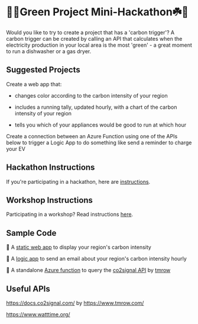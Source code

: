 # 🌱🌿Green Project Mini-Hackathon☘️🌳

Would you like to try to create a project that has a 'carbon trigger'? A carbon trigger can be created by calling an API that calculates when the electricity production in your local area is the most 'green' - a great moment to run a dishwasher or a gas dryer. 

## Suggested Projects

Create a web app that:

- changes color according to the carbon intensity of your region

- includes a running tally, updated hourly, with a chart of the carbon intensity of your region

- tells you which of your appliances would be good to run at which hour

Create a connection between an Azure Function using one of the APIs below to trigger a Logic App to do something like send a reminder to charge your EV 

## Hackathon Instructions

If you're participating in a hackathon, here are [instructions](hackathon.md).

## Workshop Instructions

Participating in a workshop? Read instructions [here](workshop.md).

## Sample Code

🌱 A [static web app](./samples/green-app/app) to display your region's carbon intensity

🌱 A [logic app](./samples/green-app/logic-app) to send an email about your region's carbon intensity hourly

🌱 A standalone [Azure function](./samples/green-app/getCarbonUsage) to query the [co2signal API](https://docs.co2signal.com/#introduction) by [tmrow](https://www.tmrow.com/)

## Useful APIs

https://docs.co2signal.com/ by https://www.tmrow.com/

https://www.watttime.org/


